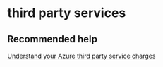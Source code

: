 <properties
	pageTitle="third party services"
	description="third party services"
	service="azure-billing"
	resource="billing"
	authors="jlian"
	displayOrder=""
	selfHelpType="generic"
	supportTopicIds="32549153"
	resourceTags=""
	productPesIds="15659"
	cloudEnvironments="public"
/>

# third party services

## **Recommended help**

[Understand your Azure third party service charges](https://docs.microsoft.com/azure/billing-understand-your-azure-marketplace-charges)